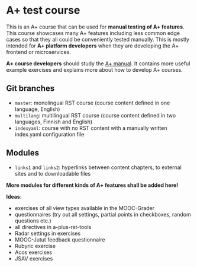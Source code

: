 # A+ test course

This is an A+ course that can be used for **manual testing of A+ features**.
This course showcases many A+ features including less common edge cases
so that they all could be conveniently tested manually.
This is mostly intended for **A+ platform developers**
when they are developing the A+ frontend or microservices.

**A+ course developers** should study the [A+ manual](https://github.com/apluslms/aplus-manual).
It contains more useful example exercises and explains more about how to develop A+ courses.

## Git branches

* `master`: monolingual RST course (course content defined in one language, English)
* `multilang`: multilingual RST course (course content defined in two languages, Finnish and English)
* `indexyaml`: course with no RST content with a manually written index.yaml configuration file

## Modules

* `links1` and `links2`: hyperlinks between content chapters, to external sites and to downloadable files

**More modules for different kinds of A+ features shall be added here!**

**Ideas**:

* exercises of all view types available in the MOOC-Grader
* questionnaires (try out all settings, partial points in checkboxes, random questions etc.)
* all directives in a-plus-rst-tools
* Radar settings in exercises
* MOOC-Jutut feedback questionnaire
* Rubyric exercise
* Acos exercises
* JSAV exercises
